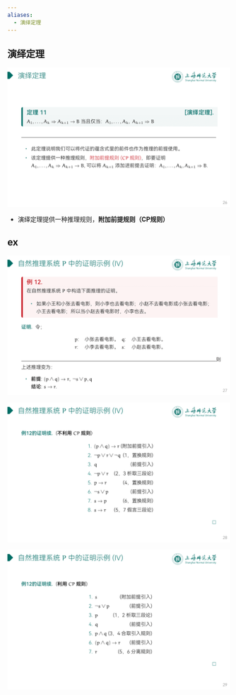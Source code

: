 ```yaml
---
aliases:
  - 演绎定理
---
```


## 演绎定理

![](../attachments/DMLec3-handout-26.png)

- 演绎定理提供一种推理规则，**附加前提规则（CP规则）**

## ex

![](../attachments/DMLec3-handout-27.png)

![](../attachments/DMLec3-handout-28.png)

![](../attachments/DMLec3-handout-29.png)
